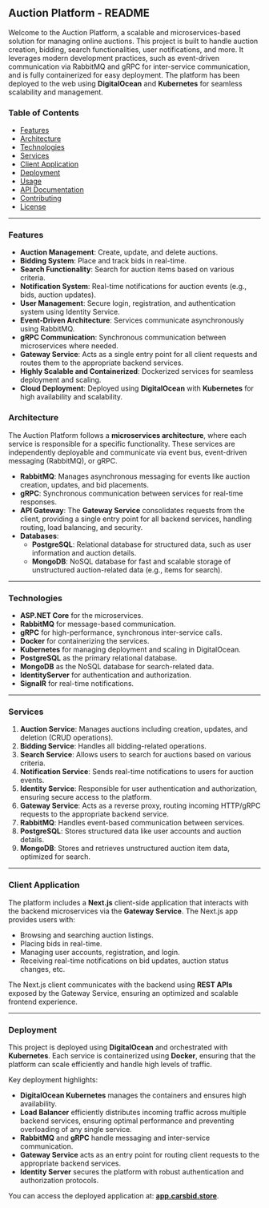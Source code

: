 ## Auction Platform - README

Welcome to the Auction Platform, a scalable and microservices-based solution for managing online auctions. This project is built to handle auction creation, bidding, search functionalities, user notifications, and more. It leverages modern development practices, such as event-driven communication via RabbitMQ and gRPC for inter-service communication, and is fully containerized for easy deployment. The platform has been deployed to the web using **DigitalOcean** and **Kubernetes** for seamless scalability and management.

### Table of Contents

- [Features](#features)
- [Architecture](#architecture)
- [Technologies](#technologies)
- [Services](#services)
- [Client Application](#client-application)
- [Deployment](#deployment)
- [Usage](#usage)
- [API Documentation](#api-documentation)
- [Contributing](#contributing)
- [License](#license)

---

### Features

- **Auction Management**: Create, update, and delete auctions.
- **Bidding System**: Place and track bids in real-time.
- **Search Functionality**: Search for auction items based on various criteria.
- **Notification System**: Real-time notifications for auction events (e.g., bids, auction updates).
- **User Management**: Secure login, registration, and authentication system using Identity Service.
- **Event-Driven Architecture**: Services communicate asynchronously using RabbitMQ.
- **gRPC Communication**: Synchronous communication between microservices where needed.
- **Gateway Service**: Acts as a single entry point for all client requests and routes them to the appropriate backend services.
- **Highly Scalable and Containerized**: Dockerized services for seamless deployment and scaling.
- **Cloud Deployment**: Deployed using **DigitalOcean** with **Kubernetes** for high availability and scalability.

### Architecture

The Auction Platform follows a **microservices architecture**, where each service is responsible for a specific functionality. These services are independently deployable and communicate via event bus, event-driven messaging (RabbitMQ), or gRPC.

- **RabbitMQ**: Manages asynchronous messaging for events like auction creation, updates, and bid placements.
- **gRPC**: Synchronous communication between services for real-time responses.
- **API Gateway**: The **Gateway Service** consolidates requests from the client, providing a single entry point for all backend services, handling routing, load balancing, and security.
- **Databases**:
  - **PostgreSQL**: Relational database for structured data, such as user information and auction details.
  - **MongoDB**: NoSQL database for fast and scalable storage of unstructured auction-related data (e.g., items for search).

---

### Technologies

- **ASP.NET Core** for the microservices.
- **RabbitMQ** for message-based communication.
- **gRPC** for high-performance, synchronous inter-service calls.
- **Docker** for containerizing the services.
- **Kubernetes** for managing deployment and scaling in DigitalOcean.
- **PostgreSQL** as the primary relational database.
- **MongoDB** as the NoSQL database for search-related data.
- **IdentityServer** for authentication and authorization.
- **SignalR** for real-time notifications.

---

### Services

1. **Auction Service**: Manages auctions including creation, updates, and deletion (CRUD operations).
2. **Bidding Service**: Handles all bidding-related operations.
3. **Search Service**: Allows users to search for auctions based on various criteria.
4. **Notification Service**: Sends real-time notifications to users for auction events.
5. **Identity Service**: Responsible for user authentication and authorization, ensuring secure access to the platform.
6. **Gateway Service**: Acts as a reverse proxy, routing incoming HTTP/gRPC requests to the appropriate backend service.
7. **RabbitMQ**: Handles event-based communication between services.
8. **PostgreSQL**: Stores structured data like user accounts and auction details.
9. **MongoDB**: Stores and retrieves unstructured auction item data, optimized for search.

---

### Client Application

The platform includes a **Next.js** client-side application that interacts with the backend microservices via the **Gateway Service**. The Next.js app provides users with:

- Browsing and searching auction listings.
- Placing bids in real-time.
- Managing user accounts, registration, and login.
- Receiving real-time notifications on bid updates, auction status changes, etc.

The Next.js client communicates with the backend using **REST APIs** exposed by the Gateway Service, ensuring an optimized and scalable frontend experience.

---

### Deployment

This project is deployed using **DigitalOcean** and orchestrated with **Kubernetes**. Each service is containerized using **Docker**, ensuring that the platform can scale efficiently and handle high levels of traffic.

Key deployment highlights:

- **DigitalOcean Kubernetes** manages the containers and ensures high availability.
- **Load Balancer** efficiently distributes incoming traffic across multiple backend services, ensuring optimal performance and preventing overloading of any single service.
- **RabbitMQ** and **gRPC** handle messaging and inter-service communication.
- **Gateway Service** acts as an entry point for routing client requests to the appropriate backend services.
- **Identity Server** secures the platform with robust authentication and authorization protocols.

You can access the deployed application at: **[app.carsbid.store](https://app.carsbid.store)**.
